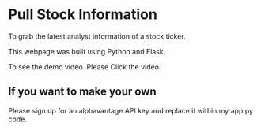 # Pull Stock Information 
To grab the latest analyst information of a stock ticker. 

This webpage was built using Python and Flask. 

To see the demo video. Please Click the video.

## If you want to make your own

Please sign up for an alphavantage API key and replace it within my app.py code. 
